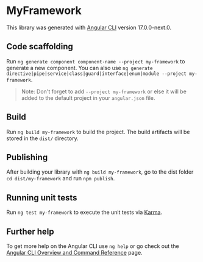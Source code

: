# MyFramework

This library was generated with [Angular CLI](https://github.com/angular/angular-cli) version 17.0.0-next.0.

## Code scaffolding

Run `ng generate component component-name --project my-framework` to generate a new component. You can also use `ng generate directive|pipe|service|class|guard|interface|enum|module --project my-framework`.
> Note: Don't forget to add `--project my-framework` or else it will be added to the default project in your `angular.json` file. 

## Build

Run `ng build my-framework` to build the project. The build artifacts will be stored in the `dist/` directory.

## Publishing

After building your library with `ng build my-framework`, go to the dist folder `cd dist/my-framework` and run `npm publish`.

## Running unit tests

Run `ng test my-framework` to execute the unit tests via [Karma](https://karma-runner.github.io).

## Further help

To get more help on the Angular CLI use `ng help` or go check out the [Angular CLI Overview and Command Reference](https://angular.io/cli) page.
